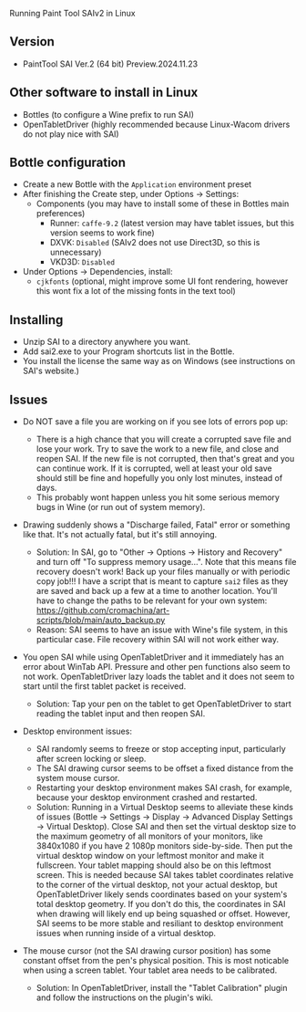 Running Paint Tool SAIv2 in Linux

## Version
- PaintTool SAI Ver.2 (64 bit) Preview.2024.11.23

## Other software to install in Linux
- Bottles (to configure a Wine prefix to run SAI)
- OpenTabletDriver (highly recommended because Linux-Wacom drivers do not play nice with SAI)

## Bottle configuration
- Create a new Bottle with the `Application` environment preset
- After finishing the Create step, under Options -> Settings:
  - Components (you may have to install some of these in Bottles main preferences)
    - Runner: `caffe-9.2` (latest version may have tablet issues, but this version seems to work fine)
    - DXVK: `Disabled` (SAIv2 does not use Direct3D, so this is unnecessary)
    - VKD3D: `Disabled`
- Under Options -> Dependencies, install:
  - `cjkfonts` (optional, might improve some UI font rendering, however this wont fix a lot of the missing fonts in the text tool)

## Installing
- Unzip SAI to a directory anywhere you want.
- Add sai2.exe to your Program shortcuts list in the Bottle.
- You install the license the same way as on Windows (see instructions on SAI's website.)

## Issues
- Do NOT save a file you are working on if you see lots of errors pop up:
  - There is a high chance that you will create a corrupted save file and lose your work. Try to save the work to a new file, and close and reopen SAI. If the new file is not corrupted, then that's great and you can continue work. If it is corrupted, well at least your old save should still be fine and hopefully you only lost minutes, instead of days.
  - This probably wont happen unless you hit some serious memory bugs in Wine (or run out of system memory).

- Drawing suddenly shows a "Discharge failed, Fatal" error or something like that. It's not actually fatal, but it's still annoying.
  - Solution: In SAI, go to "Other -> Options -> History and Recovery" and turn off "To suppress memory usage...". Note that this means file recovery doesn't work! Back up your files manually or with periodic copy job!!! I have a script that is meant to capture `sai2` files as they are saved and back up a few at a time to another location. You'll have to change the paths to be relevant for your own system: https://github.com/cromachina/art-scripts/blob/main/auto_backup.py
  - Reason: SAI seems to have an issue with Wine's file system, in this particular case. File recovery within SAI will not work either way.

- You open SAI while using OpenTabletDriver and it immediately has an error about WinTab API. Pressure and other pen functions also seem to not work. OpenTabletDriver lazy loads the tablet and it does not seem to start until the first tablet packet is received.
  - Solution: Tap your pen on the tablet to get OpenTabletDriver to start reading the tablet input and then reopen SAI.

- Desktop environment issues:
  - SAI randomly seems to freeze or stop accepting input, particularly after screen locking or sleep.
  - The SAI drawing cursor seems to be offset a fixed distance from the system mouse cursor.
  - Restarting your desktop environment makes SAI crash, for example, because your desktop environment crashed and restarted.
  - Solution: Running in a Virtual Desktop seems to alleviate these kinds of issues (Bottle -> Settings -> Display -> Advanced Display Settings -> Virtual Desktop). Close SAI and then set the virtual desktop size to the maximum geometry of all monitors of your monitors, like 3840x1080 if you have 2 1080p monitors side-by-side. Then put the virtual desktop window on your leftmost monitor and make it fullscreen. Your tablet mapping should also be on this leftmost screen. This is needed because SAI takes tablet coordinates relative to the corner of the virtual desktop, not your actual desktop, but OpenTabletDriver likely sends coordinates based on your system's total desktop geometry. If you don't do this, the coordinates in SAI when drawing will likely end up being squashed or offset. However, SAI seems to be more stable and resiliant to desktop environment issues when running inside of a virtual desktop.

- The mouse cursor (not the SAI drawing cursor position) has some constant offset from the pen's physical position. This is most noticable when using a screen tablet. Your tablet area needs to be calibrated.
  - Solution: In OpenTabletDriver, install the "Tablet Calibration" plugin and follow the instructions on the plugin's wiki.
